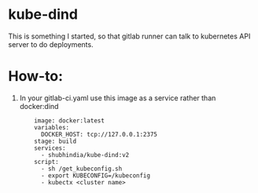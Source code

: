 # kube-dind
This is something I started, so that gitlab runner can talk to kubernetes API server to do deployments. 

# How-to:
1. In your gitlab-ci.yaml use this image as a service rather than docker:dind
    ```
        image: docker:latest
        variables:
          DOCKER_HOST: tcp://127.0.0.1:2375
        stage: build
        services:
          - shubhindia/kube-dind:v2
        script: 
          - sh /get_kubeconfig.sh
          - export KUBECONFIG=/kubeconfig
          - kubectx <cluster name>

    ```


